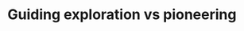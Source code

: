 # Guiding exploration vs pioneering
<!-- #p4 -->

<!-- {BearID:FFE1FEE4-721D-487F-9C47-2A50FA04C945-3211-000003613BC8F231} -->
